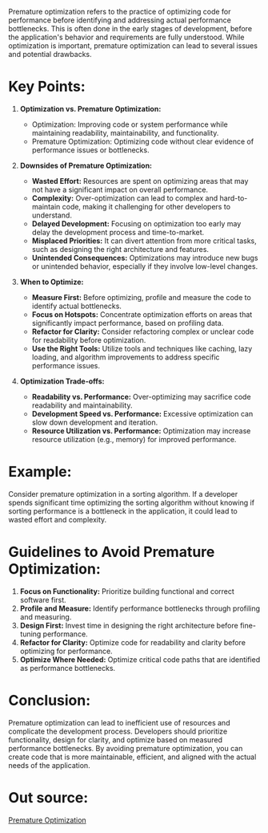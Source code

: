 Premature optimization refers to the practice of optimizing code for performance before identifying and addressing actual performance bottlenecks. This is often done in the early stages of development, before the application's behavior and requirements are fully understood. While optimization is important, premature optimization can lead to several issues and potential drawbacks.

# Key Points:

1. **Optimization vs. Premature Optimization:**
    
    - Optimization: Improving code or system performance while maintaining readability, maintainability, and functionality.
    - Premature Optimization: Optimizing code without clear evidence of performance issues or bottlenecks.
2. **Downsides of Premature Optimization:**
    
    - **Wasted Effort:** Resources are spent on optimizing areas that may not have a significant impact on overall performance.
    - **Complexity:** Over-optimization can lead to complex and hard-to-maintain code, making it challenging for other developers to understand.
    - **Delayed Development:** Focusing on optimization too early may delay the development process and time-to-market.
    - **Misplaced Priorities:** It can divert attention from more critical tasks, such as designing the right architecture and features.
    - **Unintended Consequences:** Optimizations may introduce new bugs or unintended behavior, especially if they involve low-level changes.
3. **When to Optimize:**
    
    - **Measure First:** Before optimizing, profile and measure the code to identify actual bottlenecks.
    - **Focus on Hotspots:** Concentrate optimization efforts on areas that significantly impact performance, based on profiling data.
    - **Refactor for Clarity:** Consider refactoring complex or unclear code for readability before optimization.
    - **Use the Right Tools:** Utilize tools and techniques like caching, lazy loading, and algorithm improvements to address specific performance issues.
4. **Optimization Trade-offs:**
    
    - **Readability vs. Performance:** Over-optimizing may sacrifice code readability and maintainability.
    - **Development Speed vs. Performance:** Excessive optimization can slow down development and iteration.
    - **Resource Utilization vs. Performance:** Optimization may increase resource utilization (e.g., memory) for improved performance.

# Example:

Consider premature optimization in a sorting algorithm. If a developer spends significant time optimizing the sorting algorithm without knowing if sorting performance is a bottleneck in the application, it could lead to wasted effort and complexity.

# Guidelines to Avoid Premature Optimization:

1. **Focus on Functionality:** Prioritize building functional and correct software first.
2. **Profile and Measure:** Identify performance bottlenecks through profiling and measuring.
3. **Design First:** Invest time in designing the right architecture before fine-tuning performance.
4. **Refactor for Clarity:** Optimize code for readability and clarity before optimizing for performance.
5. **Optimize Where Needed:** Optimize critical code paths that are identified as performance bottlenecks.

# Conclusion:

Premature optimization can lead to inefficient use of resources and complicate the development process. Developers should prioritize functionality, design for clarity, and optimize based on measured performance bottlenecks. By avoiding premature optimization, you can create code that is more maintainable, efficient, and aligned with the actual needs of the application.

# Out source:
[Premature Optimization](https://www.youtube.com/watch?v=tKbV6BpH-C8)